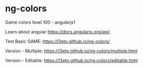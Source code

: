 # ng-colors
Game colors level 100 - angularjs1

Learn about angular https://docs.angularjs.org/api/

Test Basic GAME: https://l3eto.github.io/ng-colors/

Version - Multiple: https://l3eto.github.io/ng-colors/multiple.html

Version - Editable: https://l3eto.github.io/ng-colors/editable.html
